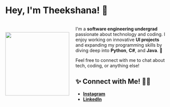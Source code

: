 <h1>Hey, I'm Theekshana! 👋</h1>

<div style="display: flex; align-items: center;">
  <div style="margin-right: 20px;">
    <img src="https://octodex.github.com/images/front-end-conftocat.png" width="200" />
  </div>
  <div>
    <p>
      I'm a <strong>software engineering undergrad</strong> passionate about technology and coding.  
      I enjoy working on innovative <strong>UI projects</strong> and expanding my programming skills by diving deep into <strong>Python</strong>, <strong>C#</strong>, and <strong>Java</strong>. 🚀  
    </p>
    <p>
      Feel free to connect with me to chat about tech, coding, or anything else!  
    </p>
    <h2>✨ Connect with Me! 🚀✨</h2>
    <ul>
      <li><a href="https://www.instagram.com/yourusername"><strong>Instagram</strong></a></li>
      <li><a href="https://www.linkedin.com/in/yourusername"><strong>LinkedIn</strong></a></li>
    </ul>
  </div>
</div>

